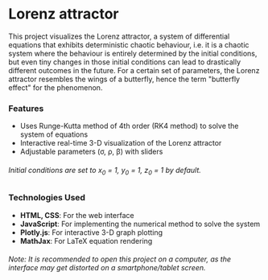 # Lorenz attractor
This project visualizes the Lorenz attractor, a system of differential equations that exhibits deterministic chaotic behaviour, i.e. it is a chaotic system where the behaviour is entirely determined by the initial conditions, but even tiny changes in those initial conditions can lead to drastically different outcomes in the future. For a certain set of parameters, the Lorenz attractor resembles the wings of a butterfly, hence the term "butterfly effect" for the phenomenon.
### Features
- Uses Runge-Kutta method of 4th order (RK4 method) to solve the system of equations
- Interactive real-time 3-D visualization of the Lorenz attractor
- Adjustable parameters (σ, ρ, β) with sliders
###### Initial conditions are set to x<sub>0</sub> = 1, y<sub>0</sub> = 1, z<sub>0</sub> = 1 by default.
### Technologies Used
- **HTML, CSS**: For the web interface
- **JavaScript**: For implementing the numerical method to solve the system
- **Plotly.js**: For interactive 3-D graph plotting
- **MathJax**: For LaTeX equation rendering
###### Note: It is recommended to open this project on a computer, as the interface may get distorted on a smartphone/tablet screen.
